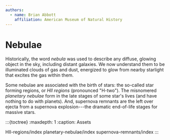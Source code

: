 ```yaml
---
authors:
  - name: Brian Abbott
    affiliation: American Museum of Natural History
---
```



# Nebulae

Historically, the word _nebula_ was used to describe any diffuse, glowing object in the sky, including distant galaxies. We now understand them to be illuminated clouds of gas and dust, energized to glow from nearby starlight that excites the gas within them.

Some nebulae are associated with the birth of stars: the so-called star forming regions, or _HII regions_ (pronounced "H-two"). The misnomered _planetary nebulae_ form in the late stages of some star's lives (and have nothing to do with planets). And, supernova remnants are the left over ejecta from a supernova explosion---the dramatic end-of-life stages for massive stars.



:::{toctree}
:maxdepth: 1
:caption: Assets

HII-regions/index
planetary-nebulae/index
supernova-remnants/index
:::

